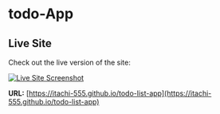 # todo-App
## Live Site

Check out the live version of the site:

[![Live Site Screenshot](https://via.placeholder.com/800x400.png?text=Live+Site+Screenshot)](https://itachi-555.github.io/todo-list-app)

**URL:** [https://itachi-555.github.io/todo-list-app](https://itachi-555.github.io/todo-list-app)

